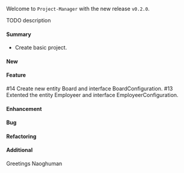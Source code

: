 Welcome to `Project-Manager` with the new release `v0.2.0`.

TODO description



#### Summary
* Create basic project.



#### New



#### Feature
#14 Create new entity Board and interface BoardConfiguration.
#13 Extented the entity Employeer and interface EmployeerConfiguration.



#### Enhancement



#### Bug



#### Refactoring



#### Additional



Greetings
Naoghuman



[//]: # (Issues which will be integrated in this release)



[//]: # (Links)
